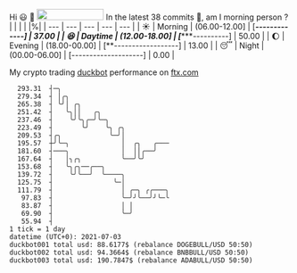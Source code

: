 Hi :smiley: :wave: <img src="https://jojoee.jojoee.com/api/utcnow" width="120" height="20">
In the latest 38 commits :bug:, am I morning person ? 
| | | | |%|
| --- | --- | --- | --- | --- |
| :sunny: | Morning | (06.00-12.00] | [*******-------------] | 37.00 |
| :satisfied: | Daytime | (12.00-18.00] | [**********----------] | 50.00 |
| :moon: | Evening | (18.00-00.00] | [**------------------] | 13.00 |
| :sleeping: | Night | (00.00-06.00] | [--------------------] | 0.00 |

My crypto trading [duckbot](https://github.com/jojoee/duckbot) performance on [ftx.com](https://ftx.com/#a=13144711)
```
  293.31  ┤─╮
  279.34  ┤ │╭╮
  265.38  ┤ ╰╯│ ╭╮
  251.42  ┤   ╰╮││   ╭╮
  237.46  ┤    ╰╯╰╮╭─╯╰─╮
  223.49  ┤       ╰╯    ╰╮ ╭╮
  209.53  ┤╭╮            ╰─╯│
  195.57  ┼╯╰─╮             │  ╭╮   ╭───
  181.60  ┤───╮             │  ││╭──╯
  167.64  ┤   │╮╭╮          ╰──╯╰╯
  153.68  ┤   ╰╮╭╮──╭──╮
  139.72  ┤    ╰╯╰──╯  ╰────╮
  125.75  ┤               ╰─│
  111.79  ┤                 │ ╭─╮ ╭╭───╮
   97.83  ┤                 ╰─╯╯╰──╯╯╰─╰
   83.87  ┤                 │ │
   69.90  ┤                 ╰─╯
   55.94  ┤
1 tick = 1 day
datetime (UTC+0): 2021-07-03
duckbot001 total usd: 88.6177$ (rebalance DOGEBULL/USD 50:50)
duckbot002 total usd: 94.3664$ (rebalance BNBBULL/USD 50:50)
duckbot003 total usd: 190.7847$ (rebalance ADABULL/USD 50:50)
```


